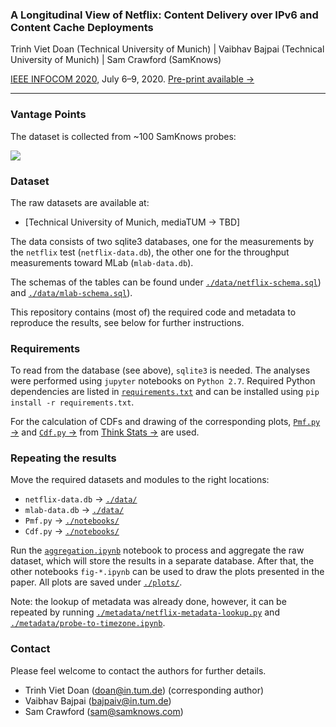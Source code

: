 ### A Longitudinal View of Netflix: Content Delivery over IPv6 and Content Cache Deployments

Trinh Viet Doan (Technical University of Munich) | Vaibhav Bajpai (Technical University of Munich) | Sam Crawford (SamKnows)


[IEEE INFOCOM 2020](https://infocom2020.ieee-infocom.org/), July 6&ndash;9, 2020. [Pre-print available &rarr;](http://home.in.tum.de/~doan/2020-netflix-delivery.pdf) 

---

### Vantage Points

The dataset is collected from ~100 SamKnows probes:

![](http://i.imgur.com/zVefNfd.png)


### Dataset

The raw datasets are available at:

* [Technical University of Munich, mediaTUM &rarr; TBD]  [](http://doi.org/...)

The data consists of two sqlite3 databases, one for the measurements by the `netflix` test (`netflix-data.db`), the other one for the throughput measurements toward MLab (`mlab-data.db`).  

The schemas of the tables can be found under [`./data/netflix-schema.sql`](https://github.com/tv-doan/infocom-2020-netflix/blob/master/data/netflix-schema.sql)) and [`./data/mlab-schema.sql`](https://github.com/tv-doan/infocom-2020-netflix/blob/master/data/mlab-schema.sql)).

This repository contains (most of) the required code and metadata to reproduce the results, see below for further instructions.

### Requirements

To read from the database (see above), `sqlite3` is needed.
The analyses were performed using `jupyter` notebooks on `Python 2.7`.
Required Python dependencies are listed in [`requirements.txt`](https://github.com/tv-doan/infocom-2020-netflix/blob/master/requirements.txt) and can be installed using `pip install -r requirements.txt`.

For the calculation of CDFs and drawing of the corresponding plots, [`Pmf.py` &rarr;](http://greenteapress.com/thinkstats/Pmf.py) and [`Cdf.py` &rarr;](http://greenteapress.com/thinkstats/Cdf.py) from [Think Stats &rarr;](https://greenteapress.com/wp/think-stats-2e/) are used.

### Repeating the results
Move the required datasets and modules to the right locations:
- `netflix-data.db` &rarr; [`./data/`](https://github.com/tv-doan/infocom-2020-netflix/tree/master/data)
- `mlab-data.db` &rarr; [`./data/`](https://github.com/tv-doan/infocom-2020-netflix/tree/master/data)
- `Pmf.py` &rarr; [`./notebooks/`](https://github.com/tv-doan/infocom-2020-netflix/tree/master/notebooks)
- `Cdf.py` &rarr; [`./notebooks/`](https://github.com/tv-doan/infocom-2020-netflix/tree/master/notebooks)

Run the [`aggregation.ipynb`](https://github.com/tv-doan/infocom-2020-netflix/blob/master/notebooks/aggregation.ipynb) notebook to process and aggregate the raw dataset, which will store the results in a separate database. After that, the other notebooks `fig-*.ipynb` can be used to draw the plots presented in the paper.
All plots are saved under [`./plots/`](https://github.com/tv-doan/infocom-2020-netflix/tree/master/plots).

Note: the lookup of metadata was already done, however, it can be repeated by running [`./metadata/netflix-metadata-lookup.py`](https://github.com/tv-doan/infocom-2020-netflix/blob/master/metadata/netflix-metadata-lookup.py) and [`./metadata/probe-to-timezone.ipynb`](https://github.com/tv-doan/infocom-2020-netflix/blob/master/metadata/probe-to-timezone.ipynb).


### Contact

Please feel welcome to contact the authors for further details.

- Trinh Viet Doan (<doan@in.tum.de>) (corresponding author)
- Vaibhav Bajpai (<bajpaiv@in.tum.de>)
- Sam Crawford (<sam@samknows.com>)
